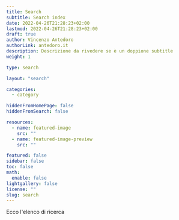 ```yaml
---
title: Search
subtitle: Search index
date: 2022-04-26T21:28:23+02:00
lastmod: 2022-04-26T21:28:23+02:00
draft: true
author: Vincenzo Antedoro
authorLink: antedoro.it
description: Descrizione da rivedere se è un doppione subtitle
weight: 1

type: search

layout: "search"

categories:
  - category

hiddenFromHomePage: false
hiddenFromSearch: false

resources:
  - name: featured-image
    src: ""
  - name: featured-image-preview
    src: ""

featured: false
sidebar: false
toc: false
math:
  enable: false
lightgallery: false
license: ""
slug: search
---
```


Ecco l'elenco di ricerca


